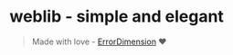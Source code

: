 # weblib - simple and elegant

> Made with love - [ErrorDimension](https://github.com/ErrorDimension) ❤️
